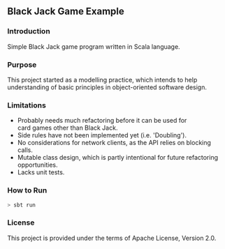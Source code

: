 ## Black Jack Game Example ##

### Introduction ###

Simple Black Jack game program written in Scala language.

### Purpose ###

This project started as a modelling practice, which intends to 
help understanding of basic principles in object-oriented software 
design.

### Limitations ###

 * Probably needs much refactoring before it can be used for  
  card games other than Black Jack.
 * Side rules have not been implemented yet (i.e. 'Doubling').
 * No considerations for network clients, as the API relies on 
  blocking calls.
 * Mutable class design, which is partly intentional for future 
 refactoring opportunities.
 * Lacks unit tests.

### How to Run ###

```bash
> sbt run
```

### License ###

This project is provided under the terms of Apache License, Version 2.0.